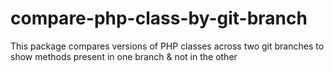 # compare-php-class-by-git-branch
This package compares versions of PHP classes across two git branches to show methods present in one branch &amp; not in the other

